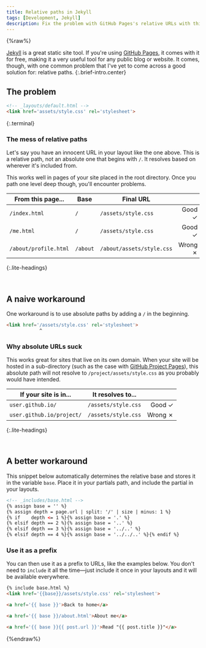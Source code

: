 ```yaml
---
title: Relative paths in Jekyll
tags: [Development, Jekyll]
description: Fix the problem with GitHub Pages's relative URLs with this snippet.
---
```

{%raw%}

[Jekyll] is a great static site tool. If you're using [GitHub Pages][gh-pages], it comes with it for free, making it a very useful tool for any public blog or website. It comes, though, with one common problem that I've yet to come across a good solution for: relative paths.
{:.brief-intro.center}

## The problem

```html
<!-- _layouts/default.html -->
<link href='assets/style.css' rel='stylesheet'>
```
{:.terminal}

### The mess of relative paths
Let's say you have an innocent URL in your layout like the one above. This is a relative path, not an absolute one that begins with `/`. It resolves based on wherever it's included from.

This works well in pages of your site placed in the root directory. Once you path one level deep though, you'll encounter problems.

| From this page... | Base | Final URL |  |
|----|----|----|----:|
| `/index.html` | `/` | `/assets/style.css` | Good ✓ |
| `/me.html` | `/` | `/assets/style.css` | Good ✓ |
| `/about/profile.html` | `/about` | `/about/assets/style.css` | Wrong ✗ |
{:.lite-headings}

<br>

## A naive workaround

One workaround is to use absolute paths by adding a `/` in the beginning.

```html
<link href='/assets/style.css' rel='stylesheet'>
            ^
```

### Why absolute URLs suck
This works great for sites that live on its own domain. When your site will be hosted in a sub-directory (such as the case with [GitHub Project Pages][gh-pages]), this absolute path will not resolve to `/project/assets/style.css` as you probably would have intended.


| If your site is in... | It resolves to... | | 
|----|----|----:|
| `user.github.io/` | `/assets/style.css` | Good ✓ |
| `user.github.io/project/` | `/assets/style.css` | Wrong ✗ |
{:.lite-headings}

<br>

## A better workaround

This snippet below automatically determines the relative base and stores it in the variable `base`. Place it in your partials path, and include the partial in your layouts.

```html
<!-- _includes/base.html -->
{% assign base = '' %}
{% assign depth = page.url | split: '/' | size | minus: 1 %}
{% if    depth <= 1 %}{% assign base = '.' %}
{% elsif depth == 2 %}{% assign base = '..' %}
{% elsif depth == 3 %}{% assign base = '../..' %}
{% elsif depth == 4 %}{% assign base = '../../..' %}{% endif %}
```

### Use it as a prefix
You can then use it as a prefix to URLs, like the examples below. You don't need to `include` it all the time—just include it once in your layouts and it will be available everywhere.

```html
{% include base.html %}
<link href='{{base}}/assets/style.css' rel='stylesheet'>
```

```html
<a href='{{ base }}'>Back to home</a>
```

```html
<a href='{{ base }}/about.html'>About me</a>
```

```html
<a href='{{ base }}{{ post.url }}'>Read "{{ post.title }}"</a>
```

[Jekyll]: http://jekyllrb.com/
[gh-pages]: http://pages.github.com/
{%endraw%}
